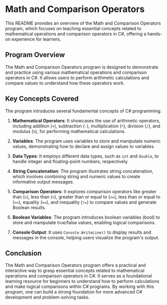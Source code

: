 # Math and Comparison Operators
This README provides an overview of the Math and Comparison Operators program, which focuses on teaching essential concepts related to mathematical operations and comparison operators in C#, offering a hands-on experience for learners.

## Program Overview
The Math and Comparison Operators program is designed to demonstrate and practice using various mathematical operations and comparison operators in C#. It allows users to perform arithmetic calculations and compare values to understand how these operators work.

## Key Concepts Covered
The program introduces several fundamental concepts of C# programming:

1. **Mathematical Operators**: It showcases the use of arithmetic operators, including addition (`+`), subtraction (`-`), multiplication (`*`), division (`/`), and modulus (`%`), for performing mathematical calculations.

1. **Variables**: The program uses variables to store and manipulate numeric values, demonstrating how to declare and assign values to variables.

1. **Data Types**: It employs different data types, such as `int` and `double`, to handle integer and floating-point numbers, respectively.

1. **String Concatenation**: The program illustrates string concatenation, which involves combining string and numeric values to create informative output messages.

1. **Comparison Operators**: It explores comparison operators like greater than (`>`), less than (`<`), greater than or equal to (`>=`), less than or equal to (`<=`), equality (`==`), and inequality (`!=`) to compare values and generate Boolean results.

1. **Boolean Variables**: The program introduces boolean variables (bool) to store and manipulate true/false values, enabling logical comparisons.

1. **Console Output**: It uses `Console.WriteLine()` to display results and messages in the console, helping users visualize the program's output.

## Conclusion
The Math and Comparison Operators program offers a practical and interactive way to grasp essential concepts related to mathematical operations and comparison operators in C#. It serves as a foundational learning resource for beginners to understand how to perform calculations and make logical comparisons within C# programs. By working with this program, one can build a strong foundation for more advanced C# development and problem-solving tasks.